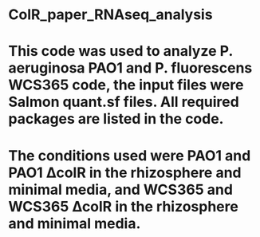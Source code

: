 # ColR_paper_RNAseq_analysis

# This code was used to analyze P. aeruginosa PAO1 and P. fluorescens WCS365 code, the input files were Salmon quant.sf files. All required packages are listed in the code. 

# The conditions used were PAO1 and PAO1 ∆colR in the rhizosphere and minimal media, and WCS365 and WCS365 ∆colR in the rhizosphere and minimal media. 
